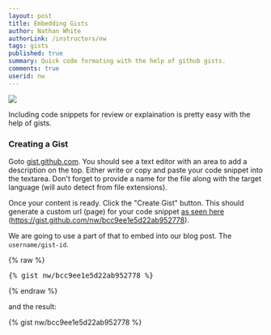 ```yaml
---
layout: post
title: Embedding Gists
author: Nathan White
authorLink: /instructors/nw
tags: gists
published: true
summary: Quick code formating with the help of github gists.
comments: true
userid: nw 
---
```


<img src="https://cdn.tutsplus.com/net/uploads/legacy/2018_sexyCodeSnippetManagement/sexy-code-snippet-management-with-gists.png" class="img-responsive pull-right">

Including code snippets for review or explaination is pretty easy with the help of gists.

### Creating a Gist

Goto [gist.github.com](http://gist.github.com). You should see a text editor with an area to add a description on the top. Either write or copy and paste your code snippet into the textarea. Don't forget to provide a name for the file along with the target language (will auto detect from file extensions).

Once your content is ready. Click the "Create Gist" button. This should generate a custom url (page) for your code snippet [as seen here](https://gist.github.com/nw/bcc9ee1e5d22ab952778) (https://gist.github.com/nw/bcc9ee1e5d22ab952778).

We are going to use a part of that to embed into our blog post. The `username/gist-id`.


{% raw %}
<pre>{% gist nw/bcc9ee1e5d22ab952778 %}</pre>
{% endraw %}

and the result:

{% gist nw/bcc9ee1e5d22ab952778 %}